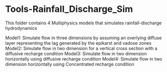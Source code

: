 # Tools-Rainfall_Discharge_Sim

This folder contains 4 Multiphysics models that simulates rainfall-discharge hydrodynamics

Model1: Simulate flow in three dimensions by assuming an overlying diffuse layer representing the lag generated by the epikarst and vadose zones
Model2: Simulate flow in two dimension for a vertical cross section with a diffusive recharge condition
Model3: Simulate flow in two dimension horizontally using diffusive recharge condition
Model4: Simulate flow in two dimension horizontally using Concentrated recharge condition
